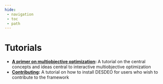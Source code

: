 ```yaml
---
hide:
 - navigation
 - toc
 - path
---
```


# Tutorials

- **[A primer on multiobjective optimization](moo_primer.md):** A tutorial on
the central concepts and ideas central to interactive multiobjective
optimization
- **[Contributing](contributing.md):** A tutorial on how to install DESDEO for
users who wish to contribute to the framework
